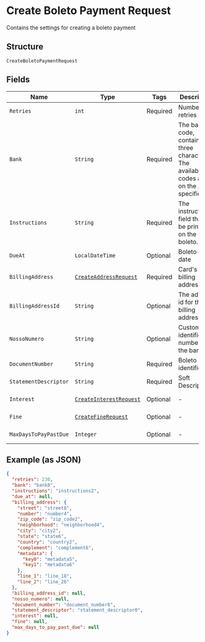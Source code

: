
# Create Boleto Payment Request

Contains the settings for creating a boleto payment

## Structure

`CreateBoletoPaymentRequest`

## Fields

| Name | Type | Tags | Description | Getter | Setter |
|  --- | --- | --- | --- | --- | --- |
| `Retries` | `int` | Required | Number of retries | int getRetries() | setRetries(int retries) |
| `Bank` | `String` | Required | The bank code, containing three characters. The available codes are on the API specification | String getBank() | setBank(String bank) |
| `Instructions` | `String` | Required | The instructions field that will be printed on the boleto. | String getInstructions() | setInstructions(String instructions) |
| `DueAt` | `LocalDateTime` | Optional | Boleto due date | LocalDateTime getDueAt() | setDueAt(LocalDateTime dueAt) |
| `BillingAddress` | [`CreateAddressRequest`](../../doc/models/create-address-request.md) | Required | Card's billing address | CreateAddressRequest getBillingAddress() | setBillingAddress(CreateAddressRequest billingAddress) |
| `BillingAddressId` | `String` | Optional | The address id for the billing address | String getBillingAddressId() | setBillingAddressId(String billingAddressId) |
| `NossoNumero` | `String` | Optional | Customer identification number with the bank | String getNossoNumero() | setNossoNumero(String nossoNumero) |
| `DocumentNumber` | `String` | Required | Boleto identification | String getDocumentNumber() | setDocumentNumber(String documentNumber) |
| `StatementDescriptor` | `String` | Required | Soft Descriptor | String getStatementDescriptor() | setStatementDescriptor(String statementDescriptor) |
| `Interest` | [`CreateInterestRequest`](../../doc/models/create-interest-request.md) | Optional | - | CreateInterestRequest getInterest() | setInterest(CreateInterestRequest interest) |
| `Fine` | [`CreateFineRequest`](../../doc/models/create-fine-request.md) | Optional | - | CreateFineRequest getFine() | setFine(CreateFineRequest fine) |
| `MaxDaysToPayPastDue` | `Integer` | Optional | - | Integer getMaxDaysToPayPastDue() | setMaxDaysToPayPastDue(Integer maxDaysToPayPastDue) |

## Example (as JSON)

```json
{
  "retries": 230,
  "bank": "bank8",
  "instructions": "instructions2",
  "due_at": null,
  "billing_address": {
    "street": "street8",
    "number": "number4",
    "zip_code": "zip_code2",
    "neighborhood": "neighborhood4",
    "city": "city2",
    "state": "state6",
    "country": "country2",
    "complement": "complement6",
    "metadata": {
      "key0": "metadata5",
      "key1": "metadata6"
    },
    "line_1": "line_18",
    "line_2": "line_26"
  },
  "billing_address_id": null,
  "nosso_numero": null,
  "document_number": "document_number6",
  "statement_descriptor": "statement_descriptor0",
  "interest": null,
  "fine": null,
  "max_days_to_pay_past_due": null
}
```

